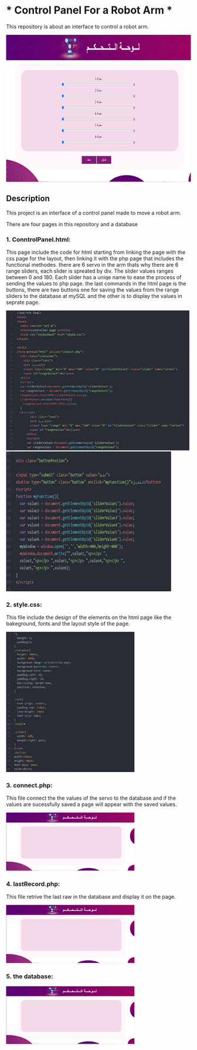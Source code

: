 # * Control Panel For a Robot Arm * 

This repository is about an interface to control a robot arm.
<p><img src="./interface.png" width="800" height="400" title="interface"></p>

 ## Description 
<p>This project is an interface of a control panel made to move a robot arm.</p>
<p>There are four pages in this repository and a database</p>

### 1. ConntrolPanel.html:
 
This page include the code for html starting from linking the page with the css page for the layout, then linking it with the php page that includes the functional methodes.
there are 6 servo in the arm thats why there are 6 range sliders, each slider is spreated by div. The slider values ranges between 0 and 180. 
Each slider has a uniqe name to ease the process of sending the values to php page.
the last commands in the html page is the buttons, there are two buttons one for saving the values from the range sliders to the database at mySQL and the other is to display the values in seprate page.
<div><img src="./htmlpage.png" width="500" height="380" title="htmlpage">
<img src="./buttons.png" width="450" height="380" title="buttons"></div>

### 2. style.css:

This file include the design of the elements on the html page like the bakeground, fonts and the layout style of the page.
<p><img src="./stylepage.png" width="350" title="stylepage"></p>

### 3. connect.php:

This file connect the the values of the servo to the database and if the values are sucessfully saved a page will appear with the saved values.
<p><img src="./Untitled.png" width="350" title="interface"></p>

### 4. lastRecord.php:

This file retrive the last raw in the database and display it on the page.
<p><img src="./Untitled.png" width="350" title="interface"></p>

### 5. the database:
<p><img src="./Untitled.png" width="350" title="interface"></p>

